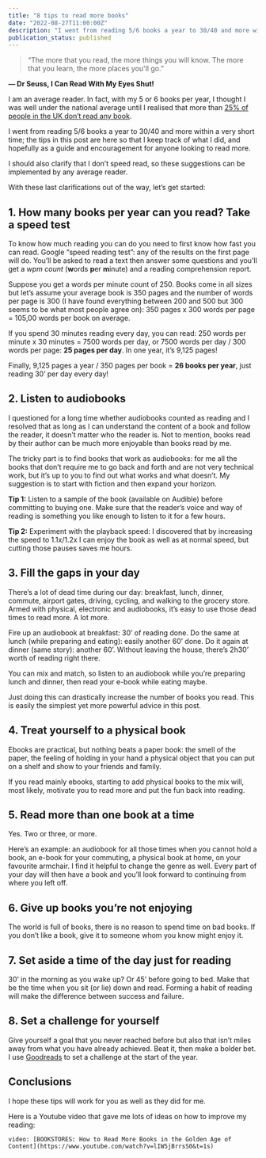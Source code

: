 ```yaml
---
title: "8 tips to read more books"
date: "2022-08-27T11:00:00Z"
description: "I went from reading 5/6 books a year to 30/40 and more within a very short time, the tips in this post are a guide and encouragement for anyone looking to read more books."
publication_status: published
---
```


> “The more that you read, the more things you will know. The more that you learn, the more places you'll go.”

**― Dr Seuss, I Can Read With My Eyes Shut!**

I am an average reader. In fact, with my 5 or 6 books per year, I thought I was well under the national average until I realised that more than [25% of people in the UK don’t read any book](https://yougov.co.uk/topics/arts/trackers/how-many-books-brits-read?period=1yr).

I went from reading 5/6 books a year to 30/40 and more within a very short time; the tips in this post are here so that I keep track of what I did, and hopefully as a guide and encouragement for anyone looking to read more.

I should also clarify that I don’t speed read, so these suggestions can be implemented by any average reader.

With these last clarifications out of the way, let’s get started:

## 1. How many books per year can you read? Take a speed test

To know how much reading you can do you need to first know how fast you can read.
Google “speed reading test”: any of the results on the first page will do. You’ll be asked to read a text then answer some questions and you’ll get a _wpm count_ (**w**ords **p**er **m**inute) and a reading comprehension report.

Suppose you get a words per minute count of 250. Books come in all sizes but let’s assume your average book is 350 pages and the number of words per page is 300 (I have found everything between 200 and 500 but 300 seems to be what most people agree on): 350 pages x 300 words per page = 105,00 words per book on average.

If you spend 30 minutes reading every day, you can read: 250 words per minute x 30 minutes = 7500 words per day, or 7500 words per day / 300 words per page: **25 pages per day**. In one year, it’s 9,125 pages!

Finally, 9,125 pages a year / 350 pages per book = **26 books per year**, just reading 30’ per day every day!

## 2. Listen to audiobooks

I questioned for a long time whether audiobooks counted as reading and I resolved that as long as I can understand the content of a book and follow the reader, it doesn’t matter who the reader is. Not to mention, books read by their author can be much more enjoyable than books read by me.

The tricky part is to find books that work as audiobooks: for me all the books that don’t require me to go back and forth and are not very technical work, but it’s up to you to find out what works and what doesn’t. My suggestion is to start with fiction and then expand your horizon.

**Tip 1:** Listen to a sample of the book (available on Audible) before committing to buying one. Make sure that the reader’s voice and way of reading is something you like enough to listen to it for a few hours.

**Tip 2:** Experiment with the playback speed: I discovered that by increasing the speed to 1.1x/1.2x I can enjoy the book as well as at normal speed, but cutting those pauses saves me hours.

## 3. Fill the gaps in your day

There’s a lot of dead time during our day: breakfast, lunch, dinner, commute, airport gates, driving, cycling, and walking to the grocery store.
Armed with physical, electronic and audiobooks, it’s easy to use those dead times to read more. A lot more.

Fire up an audiobook at breakfast: 30’ of reading done.
Do the same at lunch (while preparing and eating): easily another 60’ done.
Do it again at dinner (same story): another 60’.
Without leaving the house, there’s 2h30’ worth of reading right there.

You can mix and match, so listen to an audiobook while you’re preparing lunch and dinner, then read your e-book while eating maybe.

Just doing this can drastically increase the number of books you read. This is easily the simplest yet more powerful advice in this post. 

## 4. Treat yourself to a physical book

Ebooks are practical, but nothing beats a paper book: the smell of the paper, the feeling of holding in your hand a physical object that you can put on a shelf and show to your friends and family.

If you read mainly ebooks, starting to add physical books to the mix will, most likely, motivate you to read more and put the fun back into reading.

## 5. Read more than one book at a time

Yes. Two or three, or more.

Here’s an example: an audiobook for all those times when you cannot hold a book, an e-book for your commuting, a physical book at home, on your favourite armchair.
I find it helpful to change the genre as well. Every part of your day will then have a book and you’ll look forward to continuing from where you left off.

## 6. Give up books you’re not enjoying

The world is full of books, there is no reason to spend time on bad books.
If you don’t like a book, give it to someone whom you know might enjoy it.

## 7. Set aside a time of the day just for reading

30’ in the morning as you wake up? Or 45’ before going to bed. Make that be the time when you sit (or lie) down and read. Forming a habit of reading will make the difference between success and failure.

## 8. Set a challenge for yourself

Give yourself a goal that you never reached before but also that isn’t miles away from what you have already achieved. Beat it, then make a bolder bet.
I use [Goodreads](https://www.goodreads.com/user/show/11890143-riccardo) to set a challenge at the start of the year.

## Conclusions

I hope these tips will work for you as well as they did for me.

Here is a Youtube video that gave me lots of ideas on how to improve my reading:

`video: [BOOKSTORES: How to Read More Books in the Golden Age of Content](https://www.youtube.com/watch?v=lIW5jBrrsS0&t=1s)`
